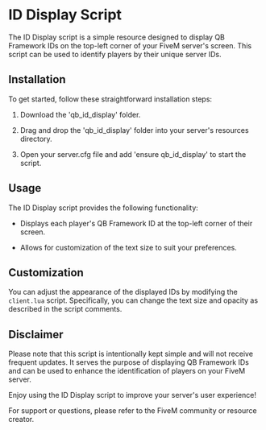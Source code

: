 # ID Display Script

The ID Display script is a simple resource designed to display QB Framework IDs on the top-left corner of your FiveM server's screen. This script can be used to identify players by their unique server IDs.

## Installation

To get started, follow these straightforward installation steps:

1. Download the 'qb_id_display' folder.

2. Drag and drop the 'qb_id_display' folder into your server's resources directory.

3. Open your server.cfg file and add 'ensure qb_id_display' to start the script.

## Usage

The ID Display script provides the following functionality:

- Displays each player's QB Framework ID at the top-left corner of their screen.

- Allows for customization of the text size to suit your preferences.

## Customization

You can adjust the appearance of the displayed IDs by modifying the `client.lua` script. Specifically, you can change the text size and opacity as described in the script comments.

## Disclaimer

Please note that this script is intentionally kept simple and will not receive frequent updates. It serves the purpose of displaying QB Framework IDs and can be used to enhance the identification of players on your FiveM server.

Enjoy using the ID Display script to improve your server's user experience!

For support or questions, please refer to the FiveM community or resource creator.
